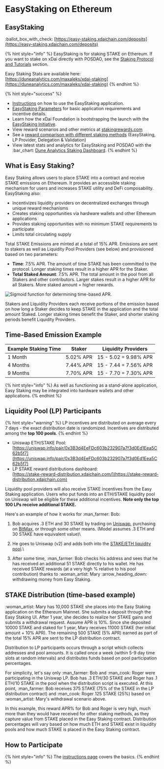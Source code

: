 # EasyStaking on Ethereum

## EasyStaking

:ballot\_box\_with\_check: [https://easy-staking.xdaichain.com/deposits](https://easy-staking.xdaichain.com/deposits)

{% hint style="info" %}
EasyStaking is for staking STAKE on Ethereum. If you want to stake on xDai directly with POSDAO, see the [Staking Protocol and Tutorials](../staking-protocol/) section.

Easy Staking Stats are available here:\
[https://duneanalytics.com/maxaleks/xdai-staking](https://duneanalytics.com/maxaleks/xdai-staking)
{% endhint %}

{% hint style="success" %}
* [Instructions](instructions/) on how to use the EasyStaking application.
* [EasyStaking Parameters](easy-staking-parameters.md) for basic application requirements and incentive details.
* Learn how the xDai Foundation is bootstrapping the launch with the [EasyStaking Initiative](../../about-xdai/news-and-information/project-updates/easystaking-launch-initiative.md).
* View reward scenarios and other metrics at [stakingrewards.com](https://www.stakingrewards.com/earn/xdai/calculate)&#x20;
* See a [reward comparison with different staking methods](../stake-token/stake-reward-mechanics/staking-rewards-comparison.md) (EasyStaking, LP Provider, Delegation & Validation)
* View latest stats and analytics for EasyStaking and POSDAO with the :bar\_chart: [Dune Analytics Staking Dashboard](https://www.duneanalytics.com/maxaleks/xdai-staking).
{% endhint %}

## What is Easy Staking?

Easy Staking allows users to place STAKE into a contract and receive STAKE emissions on Ethereum. It provides an accessible staking mechanism for users and increases STAKE utility and DeFi composability. EasyStaking also:

* Incentivizes liquidity providers on decentralized exchanges through unique reward mechanisms
* Creates staking opportunities via hardware wallets and other Ethereum applications
* Provides staking opportunities with no minimum STAKE requirements to participate
* Limits total circulating supply

Total STAKE Emissions are minted at a total of 15% APR. Emissions are sent to stakers as well as Liquidity Pool Providers (see below) and provisioned based on two parameters:

* **Time**: 7.5% APR. The amount of time STAKE has been committed to the protocol. Longer staking times result in a higher APR for the Staker.
* **Total Staked Amount**: 7.5% APR. The total amount in the pool from all Stakers and other contributors. Larger stakes result in a higher APR for all Stakers. More staked amount = higher rewards.

![Sigmoid function for determining time-based APR.](../../.gitbook/assets/Sigmoid\_With\_Parameters.png)

Stakers and Liquidity Providers each receive portions of the emission based on how long a Staker decides to keep STAKE in the application and the total amount Staked. Longer staking times benefit the Staker, and shorter staking periods benefit Liquidity Providers.

## Time-Based Emission Example

| Example Staking Time | Staker    | Liquidity Providers   |
| -------------------- | --------- | --------------------- |
| 1 Month              | 5.02% APR | 15 - 5.02 = 9.98% APR |
| 4 Months             | 7.44% APR | 15 - 7.44 = 7.56% APR |
| 9 Months             | 7.70% APR | 15 - 7.70 = 7.30% APR |

{% hint style="info" %}
As well as functioning as a stand-alone application, Easy Staking may be integrated into hardware wallets and other applications.
{% endhint %}

## Liquidity Pool (LP) Participants

{% hint style="warning" %}
LP incentives are distributed on average every 7 days - the exact distribution date is randomized. Incentives are distributed among the **top 100 pools**.&#x20;
{% endhint %}

* Uniswap ETH/STAKE Pool: [https://uniswap.info/pair/0x3B3d4EeFDc603b232907a7f3d0Ed1Eea5C62b5f7](https://uniswap.info/pair/0x3B3d4EeFDc603b232907a7f3d0Ed1Eea5C62b5f7)
* LP STAKE reward distributions dashboard:\
  [https://stake-reward-distribution.xdaichain.com/](https://stake-reward-distribution.xdaichain.com)

Liquidity pool providers will also receive STAKE incentives from the Easy Staking application. Users who put funds into an ETH/STAKE liquidity pool on Uniswap will be eligible for these additional incentives. **Note only the top 100 LPs receive additional STAKE.**&#x20;

&#x20;Here's an example of how it works for :man\_farmer: Bob:

1. Bob acquires .3 ETH and 30 STAKE by trading on [Uniswap](https://uniswap.exchange/swap), purchasing on [BitMax](https://bitmax.io), or through some other means. (Model assumes .3 ETH and 30 STAKE have equivalent value)\

2. He goes to Uniswap (v2) and adds both into the [STAKE/ETH liquidity pool](https://uniswap.info/pair/0x3B3d4EeFDc603b232907a7f3d0Ed1Eea5C62b5f7).\

3. After some time, :man\_farmer: Bob checks his address and sees that he has received an additional 51 STAKE directly to his wallet. He has received STAKE rewards (at a very high % relative to his pool contribution) thanks to :woman\_artist: Mary :arrow\_heading\_down: withdrawing money from Easy Staking.

## STAKE Distribution (time-based example)

:woman\_artist: Mary has 10,000 STAKE she places into the Easy Staking application on the Ethereum Mainnet. She submits a deposit through the Easy Staking UI. After 1 year, she decides to realize her STAKE gains and submits a withdrawal request. Assume APR is 10%. Since she deposited 10000 STAKE and staked for 1 year, Mary receives 11000 STAKE (her initial amount + 10% APR).  The remaining 500 STAKE (5% APR) earned as part of the total 15% APR are sent to the LP distribution contract.

Distribution to LP participants occurs through a script which collects addresses and pool amounts. It is called once a week (within 5-9 day time slots at random intervals) and distributes funds based on pool participation percentages.

For simplicity, let's say only :man\_farmer: Bob and :man\_cook: Roger were participating in the Uniswap LP. Bob has .3 ETH/30 STAKE and Roger has .1 ETH/10 STAKE in the pool when the distribution script is executed.  At this point, :man\_farmer: Bob receives 375 STAKE (75% of the STAKE in the LP distribution contract) and :man\_cook: Roger 125 STAKE (25%) based on :woman\_artist: Mary's withdrawal scenario above.

In this example, this reward APR%  for Bob and Roger is very high, much more than they would have received for other staking methods, as they capture value from STAKE placed in the Easy Staking contract. Distribution percentages will vary based on how much ETH and STAKE exist in liquidity pools and how much STAKE is placed in the Easy Staking contract.&#x20;

## How to Participate

{% hint style="info" %}
The [instructions page](instructions/) covers the basics.
{% endhint %}
